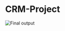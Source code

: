 # CRM-Project
![Final output](https://github.com/user-attachments/assets/1bef2cc5-b7f5-4574-8176-57834bcdbac7)
